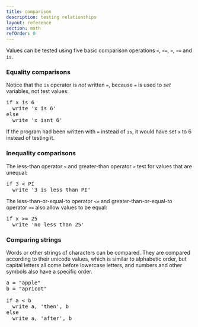 ```yaml
---
title: comparison
description: testing relationships
layout: reference
section: math
refOrder: 0
---
```


Values can be tested using five basic
comparison operations `<`, `<=`, `>`, `>=` and `is`.

<h3>Equality comparisons</h3>

Notice that the `is` operator is <em>not</em> written `=`,
because `=` is used to <em>set</em> variables, not test values:

<pre class="jumbo" data-before="x = 2 + 3">
if x <span data-dfnup="equality test">is</span> 6
  write 'x is 6'
else
  write 'x isnt 6'
</pre>

If the program had been written with `=` instead of `is`,
it would have set `x` to 6 instead of testing it.

<h3>Inequality comparisons</h3>

The less-than operator `<` and greater-than operator `>`
test for values that are unequal:

<pre class="jumbo">
if 3 <span data-dfnup="less-than comparison">&lt;</span> PI
  write '3 is less than PI'
</pre>

The less-than-or-equal-to operator `<=` and greater-than-or-equal-to
operator `>=` also allow values to be equal:

<pre class="jumbo" data-before="x = 5 * 5">
if x <span data-dfnup="greater-than-or-equal">&gt;=</span> 25
  write 'no less than 25'
</pre>

<h3>Comparing strings</h3>

Words or other strings of characters can be compared.  They
are compared according to their unicode values, which is similar
to alphabetic order, but capital letters all come before lowercase
letters, and numbers and other symbols also have a specific order.

<pre class="jumbo">
a = "apple"
b = "apricot"

if a &lt; b
  write a, 'then', b
else
  write a, 'after', b
</pre>
